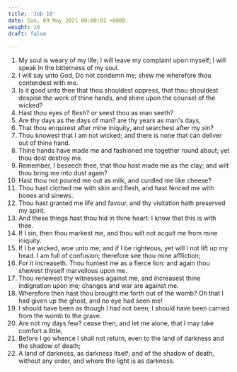 ```yaml
---
title: 'Job 10'
date: Sun, 09 May 2021 00:00:01 +0000
weight: 10
draft: false
  
---
```


1. My soul is weary of my life; I will leave my complaint upon myself; I will speak in the bitterness of my soul.
2. I will say unto God, Do not condemn me; shew me wherefore thou contendest with me.
3. Is it good unto thee that thou shouldest oppress, that thou shouldest despise the work of thine hands, and shine upon the counsel of the wicked?
4. Hast thou eyes of flesh? or seest thou as man seeth?
5. Are thy days as the days of man? are thy years as man's days,
6. That thou enquirest after mine iniquity, and searchest after my sin?
7. Thou knowest that I am not wicked; and there is none that can deliver out of thine hand.
8. Thine hands have made me and fashioned me together round about; yet thou dost destroy me.
9. Remember, I beseech thee, that thou hast made me as the clay; and wilt thou bring me into dust again?
10. Hast thou not poured me out as milk, and curdled me like cheese?
11. Thou hast clothed me with skin and flesh, and hast fenced me with bones and sinews.
12. Thou hast granted me life and favour, and thy visitation hath preserved my spirit.
13. And these things hast thou hid in thine heart: I know that this is with thee.
14. If I sin, then thou markest me, and thou wilt not acquit me from mine iniquity.
15. If I be wicked, woe unto me; and if I be righteous, yet will I not lift up my head. I am full of confusion; therefore see thou mine affliction;
16. For it increaseth. Thou huntest me as a fierce lion: and again thou shewest thyself marvellous upon me.
17. Thou renewest thy witnesses against me, and increasest thine indignation upon me; changes and war are against me.
18. Wherefore then hast thou brought me forth out of the womb? Oh that I had given up the ghost, and no eye had seen me!
19. I should have been as though I had not been; I should have been carried from the womb to the grave.
20. Are not my days few? cease then, and let me alone, that I may take comfort a little,
21. Before I go whence I shall not return, even to the land of darkness and the shadow of death;
22. A land of darkness, as darkness itself; and of the shadow of death, without any order, and where the light is as darkness.
